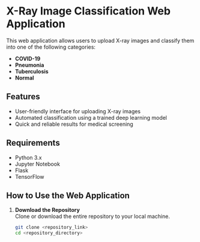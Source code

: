 # X-Ray Image Classification Web Application

This web application allows users to upload X-ray images and classify them into one of the following categories:

- **COVID-19**  
- **Pneumonia**  
- **Tuberculosis**  
- **Normal**

## Features
- User-friendly interface for uploading X-ray images
- Automated classification using a trained deep learning model
- Quick and reliable results for medical screening

## Requirements
- Python 3.x
- Jupyter Notebook
- Flask
- TensorFlow

## How to Use the Web Application

1. **Download the Repository**  
   Clone or download the entire repository to your local machine.

   ```bash
   git clone <repository_link>
   cd <repository_directory>
